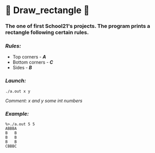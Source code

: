 # :black_square_button: Draw_rectangle :black_square_button:
### The one of first School21's projects. The program prints a rectangle following certain rules.

### *Rules:*
* Top corners - ***A***
* Bottom corners - ***C***
* Sides - ***B***

### *Launch:*
```
./a.out x y 
```
*Comment: x and y some int numbers*


### *Example:*
```
%>./a.out 5 5 
ABBBA
B   B
B   B
B   B
CBBBC
```
